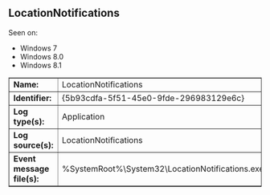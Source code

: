 ## LocationNotifications

Seen on:
* Windows 7
* Windows 8.0
* Windows 8.1

<table border="1" class="docutils">
  <tbody>
    <tr>
      <td><b>Name:</b></td>
      <td>LocationNotifications</td>
    </tr>
    <tr>
      <td><b>Identifier:</b></td>
      <td>{5b93cdfa-5f51-45e0-9fde-296983129e6c}</td>
    </tr>
    <tr>
      <td><b>Log type(s):</b></td>
      <td>Application</td>
    </tr>
    <tr>
      <td><b>Log source(s):</b></td>
      <td>LocationNotifications</td>
    </tr>
    <tr>
      <td><b>Event message file(s):</b></td>
      <td>%SystemRoot%\System32\LocationNotifications.exe</td>
    </tr>
  </tbody>
</table>

&nbsp;

